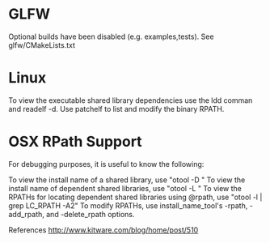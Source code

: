 # GLFW
Optional builds have been disabled (e.g. examples,tests). See glfw/CMakeLists.txt

# Linux 

To view the executable shared library dependencies use the ldd comman and readelf -d.
Use patchelf to list and modify the binary RPATH.

# OSX RPath Support

For debugging purposes, it is useful to know the following:

To view the install name of a shared library, use "otool -D <file>"
To view the install name of dependent shared libraries, use "otool -L <file>"
To view the RPATHs for locating dependent shared libraries using @rpath, use "otool -l <file> | grep LC_RPATH -A2"
To modify RPATHs, use install_name_tool's -rpath, -add_rpath, and -delete_rpath options.

References
http://www.kitware.com/blog/home/post/510
